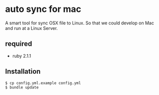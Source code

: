 # auto sync for mac

A smart tool for sync OSX file to Linux. So that we could develop on Mac and run at a Linux Server.

## required

- ruby 2.1.1

## Installation
```bash
$ cp config.yml.example config.yml
$ bundle update
```
